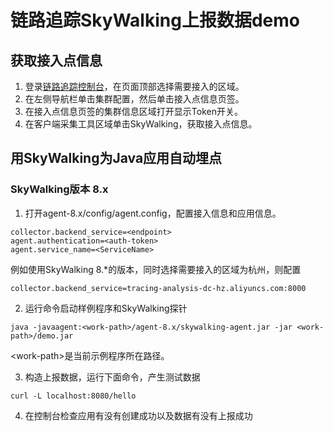 # 链路追踪SkyWalking上报数据demo

## 获取接入点信息
1. 登录[链路追踪控制台](https://tracing.console.aliyun.com/)，在页面顶部选择需要接入的区域。
2. 在左侧导航栏单击集群配置，然后单击接入点信息页签。
3. 在接入点信息页签的集群信息区域打开显示Token开关。
4. 在客户端采集工具区域单击SkyWalking，获取接入点信息。


## 用SkyWalking为Java应用自动埋点

###  SkyWalking版本 8.x
1. 打开agent-8.x/config/agent.config，配置接入信息和应用信息。
```
collector.backend_service=<endpoint> 
agent.authentication=<auth-token>
agent.service_name=<ServiceName>
```
例如使用SkyWalking 8.\*的版本，同时选择需要接入的区域为杭州，则配置
```
collector.backend_service=tracing-analysis-dc-hz.aliyuncs.com:8000
```

2. 运行命令启动样例程序和SkyWalking探针

```
java -javaagent:<work-path>/agent-8.x/skywalking-agent.jar -jar <work-path>/demo.jar
```
\<work-path\>是当前示例程序所在路径。

3. 构造上报数据，运行下面命令，产生测试数据

```
curl -L localhost:8080/hello
```
4. 在控制台检查应用有没有创建成功以及数据有没有上报成功
